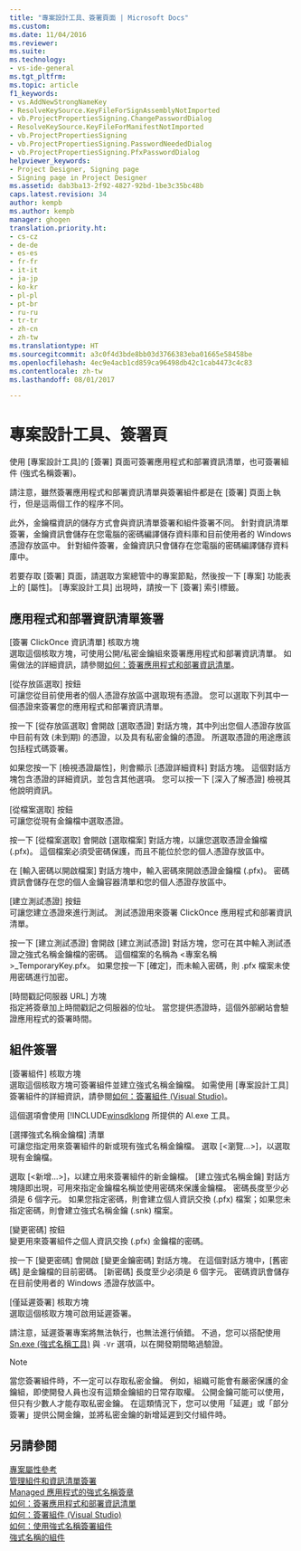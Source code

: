 ```yaml
---
title: "專案設計工具、簽署頁面 | Microsoft Docs"
ms.custom: 
ms.date: 11/04/2016
ms.reviewer: 
ms.suite: 
ms.technology:
- vs-ide-general
ms.tgt_pltfrm: 
ms.topic: article
f1_keywords:
- vs.AddNewStrongNameKey
- ResolveKeySource.KeyFileForSignAssemblyNotImported
- vb.ProjectPropertiesSigning.ChangePasswordDialog
- ResolveKeySource.KeyFileForManifestNotImported
- vb.ProjectPropertiesSigning
- vb.ProjectPropertiesSigning.PasswordNeededDialog
- vb.ProjectPropertiesSigning.PfxPasswordDialog
helpviewer_keywords:
- Project Designer, Signing page
- Signing page in Project Designer
ms.assetid: dab3ba13-2f92-4827-92bd-1be3c35bc48b
caps.latest.revision: 34
author: kempb
ms.author: kempb
manager: ghogen
translation.priority.ht:
- cs-cz
- de-de
- es-es
- fr-fr
- it-it
- ja-jp
- ko-kr
- pl-pl
- pt-br
- ru-ru
- tr-tr
- zh-cn
- zh-tw
ms.translationtype: HT
ms.sourcegitcommit: a3c0f4d3bde8bb03d3766383eba01665e58458be
ms.openlocfilehash: 4ec9e4acb1cd859ca96498db42c1cab4473c4c83
ms.contentlocale: zh-tw
ms.lasthandoff: 08/01/2017

---
```

# <a name="signing-page-project-designer"></a>專案設計工具、簽署頁
使用 [專案設計工具]的 [簽署] 頁面可簽署應用程式和部署資訊清單，也可簽署組件 (強式名稱簽署)。  
  
 請注意，雖然簽署應用程式和部署資訊清單與簽署組件都是在 [簽署] 頁面上執行，但是這兩個工作的程序不同。  
  
 此外，金鑰檔資訊的儲存方式會與資訊清單簽署和組件簽署不同。 針對資訊清單簽署，金鑰資訊會儲存在您電腦的密碼編譯儲存資料庫和目前使用者的 Windows 憑證存放區中。 針對組件簽署，金鑰資訊只會儲存在您電腦的密碼編譯儲存資料庫中。  
  
 若要存取 [簽署] 頁面，請選取方案總管中的專案節點，然後按一下 [專案] 功能表上的 [屬性]。 [專案設計工具] 出現時，請按一下 [簽署] 索引標籤。  
  
## <a name="application-and-deployment-manifest-signing"></a>應用程式和部署資訊清單簽署  
 [簽署 ClickOnce 資訊清單] 核取方塊  
 選取這個核取方塊，可使用公開/私密金鑰組來簽署應用程式和部署資訊清單。 如需做法的詳細資訊，請參閱[如何：簽署應用程式和部署資訊清單](../../ide/how-to-sign-application-and-deployment-manifests.md)。  
  
 [從存放區選取] 按鈕  
 可讓您從目前使用者的個人憑證存放區中選取現有憑證。 您可以選取下列其中一個憑證來簽署您的應用程式和部署資訊清單。  
  
 按一下 [從存放區選取] 會開啟 [選取憑證] 對話方塊，其中列出您個人憑證存放區中目前有效 (未到期) 的憑證，以及具有私密金鑰的憑證。 所選取憑證的用途應該包括程式碼簽署。  
  
 如果您按一下 [檢視憑證屬性]，則會顯示 [憑證詳細資料] 對話方塊。 這個對話方塊包含憑證的詳細資訊，並包含其他選項。 您可以按一下 [深入了解憑證] 檢視其他說明資訊。  
  
 [從檔案選取] 按鈕  
 可讓您從現有金鑰檔中選取憑證。  
  
 按一下 [從檔案選取] 會開啟 [選取檔案] 對話方塊，以讓您選取憑證金鑰檔 (.pfx)。 這個檔案必須受密碼保護，而且不能位於您的個人憑證存放區中。  
  
 在 [輸入密碼以開啟檔案] 對話方塊中，輸入密碼來開啟憑證金鑰檔 (.pfx)。 密碼資訊會儲存在您的個人金鑰容器清單和您的個人憑證存放區中。  
  
 [建立測試憑證] 按鈕  
 可讓您建立憑證來進行測試。 測試憑證用來簽署 ClickOnce 應用程式和部署資訊清單。  
  
 按一下 [建立測試憑證] 會開啟 [建立測試憑證] 對話方塊，您可在其中輸入測試憑證之強式名稱金鑰檔的密碼。 這個檔案的名稱為 <專案名稱>_TemporaryKey.pfx。 如果您按一下 [確定]，而未輸入密碼，則 .pfx 檔案未使用密碼進行加密。  
  
 [時間戳記伺服器 URL] 方塊  
 指定將簽章加上時間戳記之伺服器的位址。 當您提供憑證時，這個外部網站會驗證應用程式的簽署時間。  
  
## <a name="assembly-signing"></a>組件簽署  
 [簽署組件] 核取方塊  
 選取這個核取方塊可簽署組件並建立強式名稱金鑰檔。 如需使用 [專案設計工具] 簽署組件的詳細資訊，請參閱[如何：簽署組件 (Visual Studio)](../managing-assembly-and-manifest-signing.md#how-to-sign-an-assembly-in-visual-studio)。  
  
 這個選項會使用 [!INCLUDE[winsdklong](/dotnet/framework/app-domains/how-to-sign-an-assembly-with-a-strong-name) 所提供的 Al.exe 工具。  
  
 [選擇強式名稱金鑰檔] 清單  
 可讓您指定用來簽署組件的新或現有強式名稱金鑰檔。 選取 [\<瀏覽...>]，以選取現有金鑰檔。  
  
 選取 [\<新增...>]，以建立用來簽署組件的新金鑰檔。 [建立強式名稱金鑰] 對話方塊隨即出現，可用來指定金鑰檔名稱並使用密碼來保護金鑰檔。 密碼長度至少必須是 6 個字元。 如果您指定密碼，則會建立個人資訊交換 (.pfx) 檔案；如果您未指定密碼，則會建立強式名稱金鑰 (.snk) 檔案。  
  
 [變更密碼] 按鈕  
 變更用來簽署組件之個人資訊交換 (.pfx) 金鑰檔的密碼。  
  
 按一下 [變更密碼] 會開啟 [變更金鑰密碼] 對話方塊。 在這個對話方塊中，[舊密碼] 是金鑰檔的目前密碼。 [新密碼] 長度至少必須是 6 個字元。 密碼資訊會儲存在目前使用者的 Windows 憑證存放區中。  
  
 [僅延遲簽署] 核取方塊  
 選取這個核取方塊可啟用延遲簽署。  
  
 請注意，延遲簽署專案將無法執行，也無法進行偵錯。 不過，您可以搭配使用 [Sn.exe (強式名稱工具)](/dotnet/framework/tools/sn-exe-strong-name-tool) 與 `-Vr` 選項，以在開發期間略過驗證。  
  
> [!NOTE]
>  當您簽署組件時，不一定可以存取私密金鑰。 例如，組織可能會有嚴密保護的金鑰組，即使開發人員也沒有這類金鑰組的日常存取權。 公開金鑰可能可以使用，但只有少數人才能存取私密金鑰。 在這類情況下，您可以使用「延遲」或「部分簽署」提供公開金鑰，並將私密金鑰的新增延遲到交付組件時。  
  
## <a name="see-also"></a>另請參閱  
 [專案屬性參考](../../ide/reference/project-properties-reference.md)   
 [管理組件和資訊清單簽署](../../ide/managing-assembly-and-manifest-signing.md)   
 [Managed 應用程式的強式名稱簽章](http://msdn.microsoft.com/en-us/5fef3490-c519-4363-94fd-8b1ad260dab5)   
 [如何：簽署應用程式和部署資訊清單](../../ide/how-to-sign-application-and-deployment-manifests.md)   
 [如何：簽署組件 (Visual Studio)](../managing-assembly-and-manifest-signing.md#how-to-sign-an-assembly-in-visual-studio)   
 [如何：使用強式名稱簽署組件](/dotnet/framework/app-domains/how-to-sign-an-assembly-with-a-strong-name)   
 [強式名稱的組件](/dotnet/framework/app-domains/strong-named-assemblies)   

